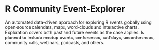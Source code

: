 # R Community Event-Explorer
An automated data-driven approach for exploring R events globally using open-source calendars, maps, word-clouds and interactive charts. Exploration covers both past and future events as the case applies. Is planned to include meetup events, conferences, satRdays, unconferences, community calls, webinars, podcasts, and others.

